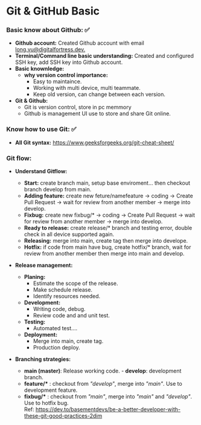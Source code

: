 # **Git & GitHub Basic**

### Basic know about Github: ✅

- **Github account:** Created Github account with email <ins>long.vu@digitalfortress.dev<ins>.
- **Terminal/Command line basic understanding:** Created and configured SSH key, add SSH key into Github account.
- **Basic knownledge:**
  - **why version control importance:**
    - Easy to maintaince.
    - Working with multi device, multi teammate.
    - Keep old version, can change between each version.
- **Git & Github:**
  - Git is version control, store in pc memmory
  - Github is management UI use to store and share Git online.

### Know how to use Git: ✅

- **All Git syntax:** https://www.geeksforgeeks.org/git-cheat-sheet/

### Git flow:

- **Understand Gitflow:**
  - **Start:** create branch main, setup base enviroment... then checkout branch develop from main.
  - **Adding feature:** create new feture/namefeature -> coding -> Create Pull Request -> wait for review from another member -> merge into develop.
  - **Fixbug:** create new fixbug/\* -> coding -> Create Pull Request -> wait for review from another member -> merge into develop.
  - **Ready to release:** create release/\* branch and testing error, double check in all device supported again.
  - **Releasing:** merge into main, create tag then merge into develope.
  - **Hotfix:** if code from main have bug, create hotfix/\* branch, wait for review from another member then merge into main and develop.
- **Release management:**
  - **Planing:**
    - Estimate the scope of the release.
    - Make schedule release.
    - Identify resources needed.
  - **Development:**
    - Writing code, debug.
    - Review code and and unit test.
  - **Testing:**
    - Automated test....
  - **Deployment:**
    - Merge into main, create tag.
    - Production deploy.


- **Branching strategies:**  
   - **main (master)**: Release working code. - **develop**: development branch.  
   - **feature/\*** : checkout from _"develop"_, merge into _"main"_. Use to development feature.  
   - **fixbug/\*** : checkout from _"main"_, merge into _"main"_ and _"develop"_. Use to hotfix bug.  
  Ref: https://dev.to/basementdevs/be-a-better-developer-with-these-git-good-practices-2dim
